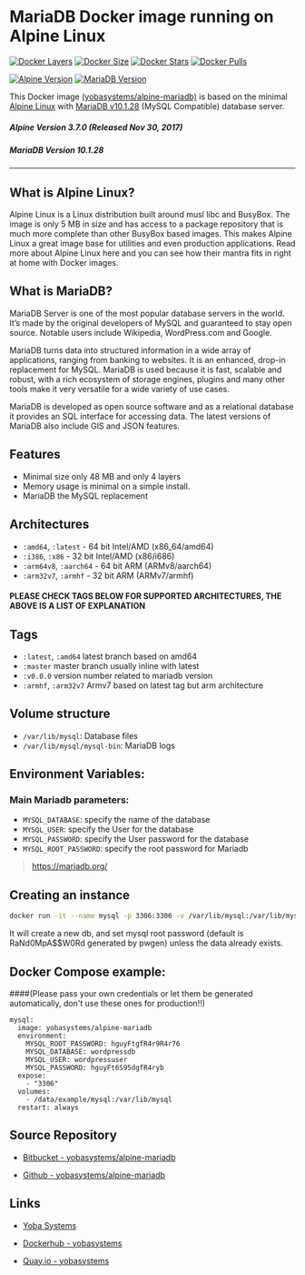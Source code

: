# MariaDB Docker image running on Alpine Linux

[![Docker Layers](https://img.shields.io/badge/docker%20layers-4-blue.svg?maxAge=2592000?style=flat-square)](https://hub.docker.com/r/yobasystems/alpine-mariadb/) [![Docker Size](https://img.shields.io/badge/docker%20size-50%20MB-blue.svg?maxAge=2592000?style=flat-square)](https://hub.docker.com/r/yobasystems/alpine-mariadb/) [![Docker Stars](https://img.shields.io/docker/stars/yobasystems/alpine-mariadb.svg?maxAge=2592000?style=flat-square)](https://hub.docker.com/r/yobasystems/alpine-mariadb/) [![Docker Pulls](https://img.shields.io/docker/pulls/yobasystems/alpine-mariadb.svg?maxAge=2592000?style=flat-square)](https://hub.docker.com/r/yobasystems/alpine-mariadb/)

[![Alpine Version](https://img.shields.io/badge/alpine%20version-v3.7.0-green.svg?maxAge=2592000?style=flat-square)](http://alpinelinux.org/) [![MariaDB Version](https://img.shields.io/badge/Mariadb%20version-v10.1.28-green.svg?maxAge=2592000?style=flat-square)](https://mariadb.org/)


This Docker image [(yobasystems/alpine-mariadb)](https://hub.docker.com/r/yobasystems/alpine-mariadb/) is based on the minimal [Alpine Linux](https://alpinelinux.org/) with [MariaDB v10.1.28](https://mariadb.org/) (MySQL Compatible) database server.

##### Alpine Version 3.7.0 (Released Nov 30, 2017)
##### MariaDB Version 10.1.28

----

## What is Alpine Linux?
Alpine Linux is a Linux distribution built around musl libc and BusyBox. The image is only 5 MB in size and has access to a package repository that is much more complete than other BusyBox based images. This makes Alpine Linux a great image base for utilities and even production applications. Read more about Alpine Linux here and you can see how their mantra fits in right at home with Docker images.

## What is MariaDB?
MariaDB Server is one of the most popular database servers in the world. It’s made by the original developers of MySQL and guaranteed to stay open source. Notable users include Wikipedia, WordPress.com and Google.

MariaDB turns data into structured information in a wide array of applications, ranging from banking to websites. It is an enhanced, drop-in replacement for MySQL. MariaDB is used because it is fast, scalable and robust, with a rich ecosystem of storage engines, plugins and many other tools make it very versatile for a wide variety of use cases.

MariaDB is developed as open source software and as a relational database it provides an SQL interface for accessing data. The latest versions of MariaDB also include GIS and JSON features.

## Features

  * Minimal size only 48 MB and only 4 layers
  * Memory usage is minimal on a simple install.
  * MariaDB the MySQL replacement


## Architectures

* ```:amd64```, ```:latest``` - 64 bit Intel/AMD (x86_64/amd64)
* ```:i386```, ```:x86``` - 32 bit Intel/AMD (x86/i686)
* ```:arm64v8```, ```:aarch64``` - 64 bit ARM (ARMv8/aarch64)
* ```:arm32v7```, ```:armhf``` - 32 bit ARM (ARMv7/armhf)

#### PLEASE CHECK TAGS BELOW FOR SUPPORTED ARCHITECTURES, THE ABOVE IS A LIST OF EXPLANATION

## Tags

* ```:latest```, ```:amd64``` latest branch based on amd64
* ```:master``` master branch usually inline with latest
* ```:v0.0.0``` version number related to mariadb version
* ```:armhf```, ```:arm32v7``` Armv7 based on latest tag but arm architecture

## Volume structure

* `/var/lib/mysql`: Database files
* `/var/lib/mysql/mysql-bin`: MariaDB logs


## Environment Variables:

### Main Mariadb parameters:
* `MYSQL_DATABASE`: specify the name of the database
* `MYSQL_USER`: specify the User for the database
* `MYSQL_PASSWORD`: specify the User password for the database
* `MYSQL_ROOT_PASSWORD`: specify the root password for Mariadb

> https://mariadb.org/

## Creating an instance


```bash
docker run -it --name mysql -p 3306:3306 -v /var/lib/mysql:/var/lib/mysql -e MYSQL_DATABASE=wordpressdb -e MYSQL_USER=wordpressuser -e MYSQL_PASSWORD=hguyFt6S95dgfR4ryb -e MYSQL_ROOT_PASSWORD=hguyFtgfR4r9R4r76 yobasystems/alpine-mariadb

```

It will create a new db, and set mysql root password (default is RaNd0MpA$$W0Rd generated by pwgen) unless the data already exists.

## Docker Compose example:
####(Please pass your own credentials or let them be generated automatically, don't use these ones for production!!)

```yalm
mysql:
  image: yobasystems/alpine-mariadb
  environment:
    MYSQL_ROOT_PASSWORD: hguyFtgfR4r9R4r76
    MYSQL_DATABASE: wordpressdb
    MYSQL_USER: wordpressuser
    MYSQL_PASSWORD: hguyFt6S95dgfR4ryb
  expose:
    - "3306"
  volumes:
    - /data/example/mysql:/var/lib/mysql
  restart: always
```

## Source Repository

* [Bitbucket - yobasystems/alpine-mariadb](https://bitbucket.org/yobasystems/alpine-mariadb/)

* [Github - yobasystems/alpine-mariadb](https://github.com/yobasystems/alpine-mariadb)

## Links

* [Yoba Systems](https://www.yobasystems.co.uk/)

* [Dockerhub - yobasystems](https://hub.docker.com/u/yobasystems/)

* [Quay.io - yobasystems](https://quay.io/organization/yobasystems)
